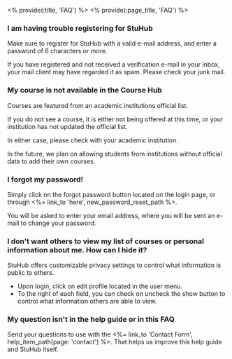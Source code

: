 <% provide(:title, 'FAQ') %>
<% provide(:page_title, 'FAQ') %>

### I am having trouble registering for StuHub

Make sure to register for StuHub with a valid e-mail address, and enter a password of 6 characters or more.

If you have registered and not received a verification e-mail in your inbox, your mail client may have regarded it as spam. Please check your junk mail.

### My course is not available in the Course Hub

Courses are featured from an academic institutions official list.

If you do not see a course, it is either not being offered at this time, or your institution has not updated the official list.

In either case, please check with your academic institution.

In the future, we plan on allowing students from institutions without official data to add their own courses.

### I forgot my password!

Simply click on the forgot password button located on the login page, or through <%= link_to 'here', new_password_reset_path %>.

You will be asked to enter your email address, where you will be sent an e-mail to change your password.

### I don't want others to view my list of courses or personal information about me. How can I hide it?

StuHub offers customizable privacy settings to control what information is public to others.

* Upon login, click on edit profile located in the user menu.
* To the right of each field, you can check on uncheck the show button to control what information others are able to view.

### My question isn't in the help guide or in this FAQ

Send your questions to use with the <%= link_to 'Contact Form', help_item_path(page: 'contact') %>. That helps us improve this help guide and StuHub itself.
